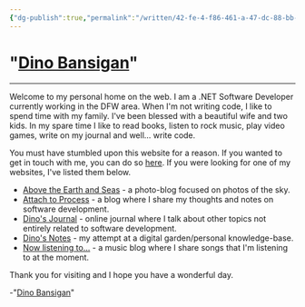 ```yaml
---
{"dg-publish":true,"permalink":"/written/42-fe-4-f86-461-a-47-dc-88-bb-3-be-95-f652-e9-b/","dgHomeLink":true,"dgPassFrontmatter":false}
---
```


# "[Dino Bansigan]()" 
***
Welcome to my personal home on the web. I am a .NET Software Developer currently working in the DFW area. When I'm not writing code, I like to spend time with my family. I've been blessed with a beautiful wife and two kids. In my spare time I like to read books, listen to rock music, play video games, write on my journal and well... write code. 

You must have stumbled upon this website for a reason. If you wanted to get in touch with me, you can do so [here](/contact). If you were looking for one of my websites, I've listed them below. 

  * [Above the Earth and Seas](https://ateas.dinobansigan.com) \- a photo-blog focused on photos of the sky.
  * [Attach to Process](https://devblog.dinobansigan.com/) \- a blog where I share my thoughts and notes on software development.
  * [Dino's Journal](https://journal.dinobansigan.com/) \- online journal where I talk about other topics not entirely related to software development.
  * [Dino's Notes](https://publish.obsidian.md/dinobansigan/Start+Here) \- my attempt at a digital garden/personal knowledge-base.
  * [Now listening to...](https://nowlisteningto.com) \- a music blog where I share songs that I'm listening to at the moment.

Thank you for visiting and I hope you have a wonderful day. 

-"[Dino Bansigan](https://dinobansigan.com/)"
